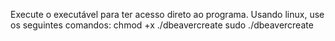 Execute o executável para ter acesso direto ao programa.
Usando linux, use os seguintes comandos:
chmod +x ./dbeavercreate
sudo ./dbeavercreate
